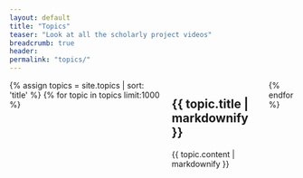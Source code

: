 ```yaml
---
layout: default
title: "Topics"
teaser: "Look at all the scholarly project videos"
breadcrumb: true
header:
permalink: "topics/"
---
```

<div class="row">
	<div class="small-8 small-offset-2 columns t30">
			{% assign topics = site.topics | sort: 'title' %}
			{% for topic in topics limit:1000 %}
				<div id="topic_{{ topic.identifier }}" class="content">
					<h2>{{ topic.title | markdownify }}</h2>
					<p>{{ topic.content | markdownify }}</p>
				</div>
			{% endfor %}
	</div><!-- /.small-8 small-offset-2.columns -->
</div><!-- /.row -->
